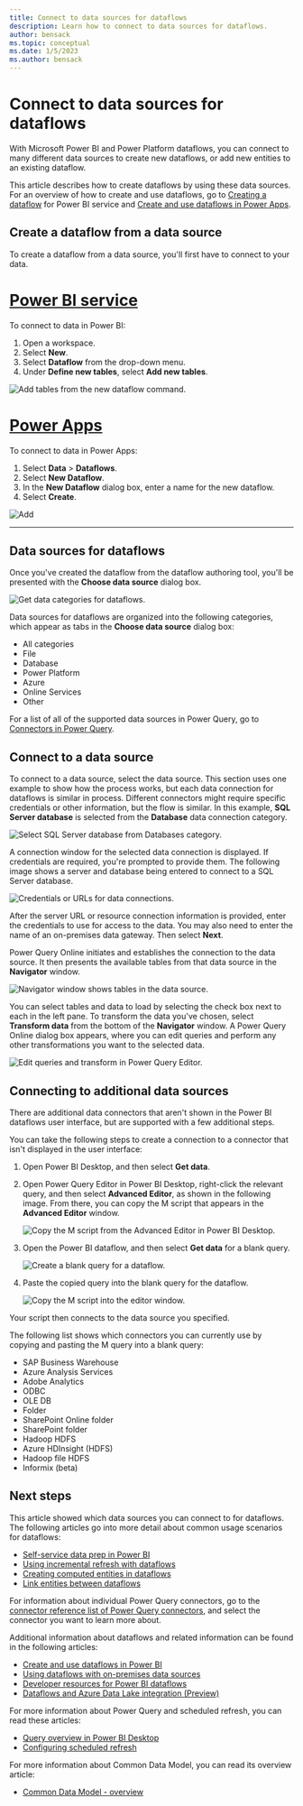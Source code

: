 ```yaml
---
title: Connect to data sources for dataflows
description: Learn how to connect to data sources for dataflows.
author: bensack
ms.topic: conceptual
ms.date: 1/5/2023
ms.author: bensack
---
```


# Connect to data sources for dataflows

With Microsoft Power BI and Power Platform dataflows, you can connect to many different data sources to create new dataflows, or add new entities to an existing dataflow.

This article describes how to create dataflows by using these data sources. For an overview of how to create and use dataflows, go to [Creating a dataflow](/power-bi/service-dataflows-create-use) for Power BI service and [Create and use dataflows in Power Apps](/powerapps/maker/data-platform/create-and-use-dataflows).

## Create a dataflow from a data source

To create a dataflow from a data source, you'll first have to connect to your data.

# [Power BI service](#tab/power-bi-service)

To connect to data in Power BI:

1. Open a workspace.
2. Select **New**.
3. Select **Dataflow** from the drop-down menu.
4. Under **Define new tables**, select **Add new tables**.

![Add tables from the new dataflow command.](media/data-sources/dataflows-data-sources-pbi-online.png)

# [Power Apps](#tab/power-apps)

To connect to data in Power Apps:

1. Select **Data** > **Dataflows**.
2. Select **New Dataflow**.
3. In the **New Dataflow** dialog box, enter a name for the new dataflow.
4. Select **Create**.

![Add](media/data-sources/dataflows-data-sources-pa-online.png)

---

## Data sources for dataflows

Once you've created the dataflow from the dataflow authoring tool, you'll be presented with the **Choose data source** dialog box.

![Get data categories for dataflows.](media/data-sources/dataflows-data-sources-04.png)

Data sources for dataflows are organized into the following categories, which appear as tabs in the **Choose data source** dialog box:

* All categories
* File
* Database
* Power Platform
* Azure
* Online Services
* Other

For a list of all of the supported data sources in Power Query, go to [Connectors in Power Query](../connectors/index.md).

## Connect to a data source

To connect to a data source, select the data source. This section uses one example to show how the process works, but each data connection for dataflows is similar in process. Different connectors might require specific credentials or other information, but the flow is similar. In this example, **SQL Server database** is selected from the **Database** data connection category.

![Select SQL Server database from Databases category.](media/data-sources/dataflows-data-sources-05.png)

A connection window for the selected data connection is displayed. If credentials are required, you're prompted to provide them. The following image shows a server and database being entered to connect to a SQL Server database.

![Credentials or URLs for data connections.](media/data-sources/dataflows-data-sources-06.png)

After the server URL or resource connection information is provided, enter the credentials to use for access to the data. You may also need to enter the name of an on-premises data gateway. Then select **Next**.

Power Query Online initiates and establishes the connection to the data source. It then presents the available tables from that data source in the **Navigator** window.

![Navigator window shows tables in the data source.](media/data-sources/dataflows-data-sources-07.png)

You can select tables and data to load by selecting the check box next to each in the left pane. To transform the data you've chosen, select **Transform data** from the bottom of the **Navigator** window. A Power Query Online dialog box appears, where you can edit queries and perform any other transformations you want to the selected data.

![Edit queries and transform in Power Query Editor.](media/data-sources/dataflows-data-sources-08.png)

## Connecting to additional data sources

There are additional data connectors that aren't shown in the Power BI dataflows user interface, but are supported with a few additional steps.

You can take the following steps to create a connection to a connector that isn't displayed in the user interface:

1. Open Power BI Desktop, and then select **Get data**.
2. Open Power Query Editor in Power BI Desktop, right-click the relevant query, and then select **Advanced Editor**, as shown in the following image. From there, you can copy the M script that appears in the **Advanced Editor** window.

    ![Copy the M script from the Advanced Editor in Power BI Desktop.](media/data-sources/dataflows-data-sources-09.png)

3. Open the Power BI dataflow, and then select **Get data** for a blank query.

    ![Create a blank query for a dataflow.](media/data-sources/dataflows-data-sources-10.png)

4. Paste the copied query into the blank query for the dataflow.

    ![Copy the M script into the editor window.](media/data-sources/dataflows-data-sources-11.png)

Your script then connects to the data source you specified.

The following list shows which connectors you can currently use by copying and pasting the M query into a blank query:

* SAP Business Warehouse
* Azure Analysis Services
* Adobe Analytics
* ODBC
* OLE DB
* Folder
* SharePoint Online folder
* SharePoint folder
* Hadoop HDFS
* Azure HDInsight (HDFS)
* Hadoop file HDFS
* Informix (beta)

## Next steps

This article showed which data sources you can connect to for dataflows. The following articles go into more detail about common usage scenarios for dataflows:

* [Self-service data prep in Power BI](create-use.md)
* [Using incremental refresh with dataflows](incremental-refresh.md)
* [Creating computed entities in dataflows](computed-entities.md)
* [Link entities between dataflows](linked-entities.md)

For information about individual Power Query connectors, go to the [connector reference list of Power Query connectors](../connectors/index.md), and select the connector you want to learn more about.

Additional information about dataflows and related information can be found in the following articles:

* [Create and use dataflows in Power BI](/power-bi/service-dataflows-create-use)
* [Using dataflows with on-premises data sources](/power-bi/service-dataflows-on-premises-gateways)
* [Developer resources for Power BI dataflows](/power-bi/service-dataflows-developer-resources)
* [Dataflows and Azure Data Lake integration (Preview)](/power-bi/service-dataflows-azure-data-lake-integration)

For more information about Power Query and scheduled refresh, you can read these articles:

* [Query overview in Power BI Desktop](/power-bi/desktop-query-overview)
* [Configuring scheduled refresh](/power-bi/refresh-scheduled-refresh)

For more information about Common Data Model, you can read its overview article:

* [Common Data Model - overview](/powerapps/common-data-model/overview)
